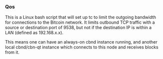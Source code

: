 ### Qos ###

This is a Linux bash script that will set up tc to limit the outgoing bandwidth for connections to the Bitcoin network. It limits outbound TCP traffic with a source or destination port of 9538, but not if the destination IP is within a LAN (defined as 192.168.x.x).

This means one can have an always-on cbnd instance running, and another local cbnd/cbn-qt instance which connects to this node and receives blocks from it.
